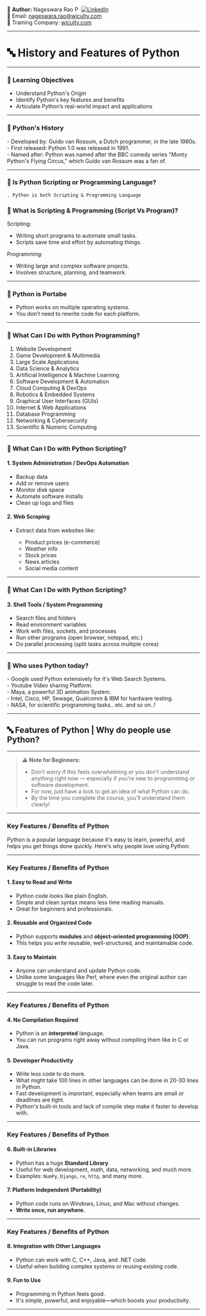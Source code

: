 👤 **Author:** Nageswara Rao P &nbsp;[![LinkedIn](https://img.shields.io/badge/LinkedIn-%230077B5.svg?style=flat-square&logo=linkedin&logoColor=white)](https://www.linkedin.com/in/nageshvkn)  
📧 Email: [nageswara.rao@wiculty.com](mailto:nageswara.rao@wiculty.com)  
🏢 Training Company: [wiculty.com](https://wiculty.com)

---

# 🔤 History and Features of Python

---

### 🎯 Learning Objectives
-  Understand Python's Origin
- Identify Python's key features and benefits
- Articulate Python’s real-world impact and applications

---

### 🎯 Python's History
\- Developed by: Guido van Rossum, a Dutch programmer, in the late 1980s.  
\- First released: Python 1.0 was released in 1991.  
\- Named after: Python was named after the BBC comedy series "Monty Python's Flying Circus," which Guido van Rossum was a fan of.

---

### 🎯 Is Python Scripting or Programming Language?

```
. Python is both Scripting & Programming Language
```

### 🎯 What is Scripting & Programming (Script Vs Program)?

Scripting:
* Writing short programs to automate small tasks.
* Scripts save time and effort by automating things.

Programming:
* Writing large and complex software projects.
* Involves structure, planning, and teamwork.

---

### 🎯 Python is Portabe

* Python works on multiple operating systems.
* You don’t need to rewrite code for each platform.

---

### 🎯 What Can I Do with Python Programming?

1. Website Development  
2. Game Development & Multimedia  
3. Large Scale Applications  
4. Data Science & Analytics  
5. Artificial Intelligence & Machine Learning  
6. Software Development & Automation  
7. Cloud Computing & DevOps  
8. Robotics & Embedded Systems  
9. Graphical User Interfaces (GUIs)  
10. Internet & Web Applications  
11. Database Programming  
12. Networking & Cybersecurity  
13. Scientific & Numeric Computing  

---

### 🎯 What Can I Do with Python Scripting?

#### 1. System Administration / DevOps Automation

* Backup data
* Add or remove users
* Monitor disk space
* Automate software installs
* Clean up logs and files

#### 2. Web Scraping

* Extract data from websites like:

  * Product prices (e-commerce)
  * Weather info
  * Stock prices
  * News articles
  * Social media content

---
### 🎯 What Can I Do with Python Scripting?

#### 3. Shell Tools / System Programming

* Search files and folders
* Read environment variables
* Work with files, sockets, and processes
* Run other programs (open browser, notepad, etc.)
* Do parallel processing (split tasks across multiple cores)

---

### 🎯 Who uses Python today?
\- Google used Python extensively for it's Web Search Systems.  
\- Youtube Video sharing Platform.  
\- Maya, a powerful 3D animation System.  
\- Intel, Cisco, HP, Sewage, Qualcomm & IBM for hardware testing.  
\- NASA, for scientific programming tasks.. etc. and so on..!

---

## 🔤 Features of Python | Why do people use Python?

---

> ⚠️ **Note for Beginners:**  
> - Don’t worry if this feels overwhelming or you don't understand anything right now — especially if you're new to programming or software development.  
> - For now, just have a look to get an idea of what Python can do.  
> - By the time you complete the course, you’ll understand them clearly!

---
### Key Features / Benefits of Python

Python is a popular language because it's easy to learn, powerful, and helps you get things done quickly. Here's why people love using Python:

---

### Key Features / Benefits of Python

#### 1. Easy to Read and Write

* Python code looks like plain English.
* Simple and clean syntax means less time reading manuals.
* Great for beginners and professionals.

#### 2. Reusable and Organized Code

* Python supports **modules** and **object-oriented programming (OOP)**.
* This helps you write reusable, well-structured, and maintainable code.

#### 3. Easy to Maintain

* Anyone can understand and update Python code.
* Unlike some languages like Perl, where even the original author can struggle to read the code later.

---

### Key Features / Benefits of Python

#### 4. No Compilation Required

* Python is an **interpreted** language.
* You can run programs right away without compiling them like in C or Java.

#### 5. Developer Productivity

* Write less code to do more.
* What might take 100 lines in other languages can be done in 20-30 lines in Python.
* Fast development is important, especially when teams are small or deadlines are tight.
* Python's built-in tools and lack of compile step make it faster to develop with.

---

### Key Features / Benefits of Python
#### 6. Built-in Libraries

* Python has a huge **Standard Library**.
* Useful for web development, math, data, networking, and much more.
* Examples: `NumPy`, `Django`, `re`, `http`, and many more.

#### 7. Platform Independent (Portability)

* Python code runs on Windows, Linux, and Mac without changes.
* **Write once, run anywhere.**

---

### Key Features / Benefits of Python
#### 8. Integration with Other Languages

* Python can work with C, C++, Java, and .NET code.
* Useful when building complex systems or reusing existing code.

#### 9. Fun to Use

* Programming in Python feels good.
* It's simple, powerful, and enjoyable—which boosts your productivity.

---
